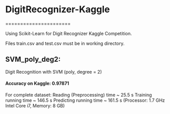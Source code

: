 # DigitRecognizer-Kaggle
======================

Using Scikit-Learn for Digit Recognizer Kaggle Competition.


Files train.csv and test.csv must be in working directory.



## SVM_poly_deg2:

Digit Recognition with SVM (poly, degree = 2)

#### Accuracy on Kaggle: 0.97871

For complete dataset:
Reading (Preprocessing) time ~ 25.5 s
Training running time ~ 146.5 s
Predicting running time ~ 161.5 s
(Processor: 1.7 GHz Intel Core i7, 
Memory: 8 GB)



